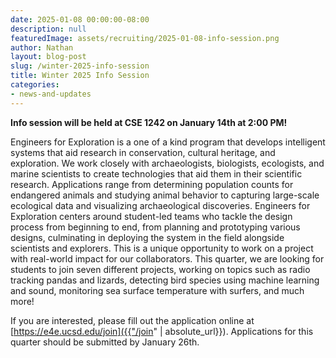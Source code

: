 ```yaml
---
date: 2025-01-08 00:00:00-08:00
description: null
featuredImage: assets/recruiting/2025-01-08-info-session.png
author: Nathan
layout: blog-post
slug: /winter-2025-info-session
title: Winter 2025 Info Session
categories:
- news-and-updates
---
```

**Info session will be held at CSE 1242 on January 14th at 2:00 PM!**

Engineers for Exploration is a one of a kind program that develops intelligent systems that aid research in conservation, cultural heritage, and exploration. We work closely with archaeologists, biologists, ecologists, and marine scientists to create technologies that aid them in their scientific research. Applications range from determining population counts for endangered animals and studying animal behavior to capturing large-scale ecological data and visualizing archaeological discoveries. Engineers for Exploration centers around student-led teams who tackle the design process from beginning to end, from planning and prototyping various designs, culminating in deploying the system in the field alongside scientists and explorers. This is a unique opportunity to work on a project with real-world impact for our collaborators. This quarter, we are looking for students to join seven different projects, working on topics such as radio tracking pandas and lizards, detecting bird species using machine learning and sound, monitoring sea surface temperature with surfers, and much more!  
  
If you are interested, please fill out the application online at [https://e4e.ucsd.edu/join]({{"/join" | absolute_url}}). Applications for this quarter should be submitted by January 26th.
